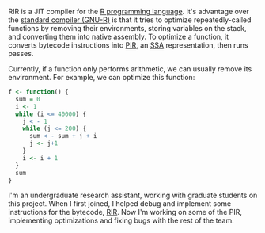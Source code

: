 RIR is a JIT compiler for the [R programming language](https://www.r-project.org/about.html). It's advantage over the [standard compiler (GNU-R)](https://cran.r-project.org/) is that it tries to optimize repeatedly-called functions by removing their environments, storing variables on the stack, and converting them into native assembly. To optimize a function, it converts bytecode instructions into [PIR](https://github.com/reactorlabs/rir/blob/master/documentation/pir.md), an [SSA](http://ssabook.gforge.inria.fr/latest/book.pdf) representation, then runs passes.

Currently, if a function only performs arithmetic, we can usually remove its environment. For example, we can optimize this function:

```r
f <- function() {
  sum = 0
  i <- 1
  while (i <= 40000) {
    j < - 1
    while (j <= 200) {
      sum < - sum + j + i
      j <- j+1
    }
    i <- i + 1
  }
  sum
}
```

I'm an undergraduate research assistant, working with graduate students on this project. When I first joined, I helped debug and implement some instructions for the bytecode, [RIR](https://github.com/reactorlabs/rir/blob/master/documentation/rir.md). Now I'm working on some of the PIR, implementing optimizations and fixing bugs with the rest of the team.
